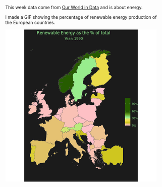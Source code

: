This week data come from [Our World in Data](https://ourworldindata.org/explorers/energy) and is about energy. 

I made a GIF showing the percentage of renewable energy production of the European countries. 

![Renewable Energy Production](https://github.com/Ioannis-D/TidyTuesday/blob/main/June/1st%20Week/Renewable_Energy_percentage.gif)
